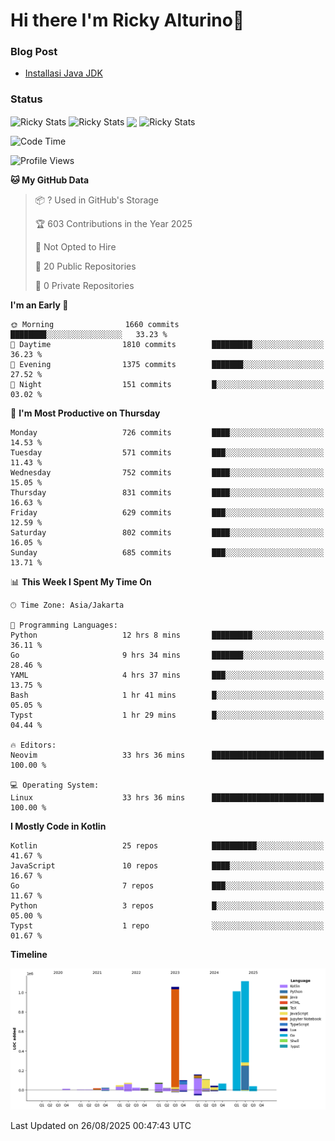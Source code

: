 # Hi there I'm Ricky Alturino👋

### Blog Post

<!-- BLOG-POST-LIST:START -->

- [Installasi Java JDK](https://onirutla.medium.com/installasi-java-jdk-ec701beeb5cb?source=rss-d9d81c918cc9------2)
<!-- BLOG-POST-LIST:END -->

### Status

<img align="center" alt="Ricky Stats" src="https://github-readme-stats.vercel.app/api?username=Alturino&theme=dark&show_icons=true&hide_border=false" />
<img align="center" alt="Ricky Stats" src="https://github-readme-stats.vercel.app/api/top-langs/?username=Alturino&theme=dark&show_icons=true&layout=compact"/>
<img align="center" width="640px" src="https://github-readme-stats.vercel.app/api/wakatime?username=Alturino&layout=compact&hide_border=true&theme=dark">
<img align="center" alt="Ricky Stats" src="https://leetcard.jacoblin.cool/alturino?border=0&radius=20&ext=activity"/>

<!--START_SECTION:waka-->
![Code Time](http://img.shields.io/badge/Code%20Time-1%2C386%20hrs%202%20mins-blue)

![Profile Views](http://img.shields.io/badge/Profile%20Views-1-blue)

**🐱 My GitHub Data** 

> 📦 ? Used in GitHub's Storage 
 > 
> 🏆 603 Contributions in the Year 2025
 > 
> 🚫 Not Opted to Hire
 > 
> 📜 20 Public Repositories 
 > 
> 🔑 0 Private Repositories 
 > 
**I'm an Early 🐤** 

```text
🌞 Morning                1660 commits        ████████░░░░░░░░░░░░░░░░░   33.23 % 
🌆 Daytime                1810 commits        █████████░░░░░░░░░░░░░░░░   36.23 % 
🌃 Evening                1375 commits        ███████░░░░░░░░░░░░░░░░░░   27.52 % 
🌙 Night                  151 commits         █░░░░░░░░░░░░░░░░░░░░░░░░   03.02 % 
```
📅 **I'm Most Productive on Thursday** 

```text
Monday                   726 commits         ████░░░░░░░░░░░░░░░░░░░░░   14.53 % 
Tuesday                  571 commits         ███░░░░░░░░░░░░░░░░░░░░░░   11.43 % 
Wednesday                752 commits         ████░░░░░░░░░░░░░░░░░░░░░   15.05 % 
Thursday                 831 commits         ████░░░░░░░░░░░░░░░░░░░░░   16.63 % 
Friday                   629 commits         ███░░░░░░░░░░░░░░░░░░░░░░   12.59 % 
Saturday                 802 commits         ████░░░░░░░░░░░░░░░░░░░░░   16.05 % 
Sunday                   685 commits         ███░░░░░░░░░░░░░░░░░░░░░░   13.71 % 
```


📊 **This Week I Spent My Time On** 

```text
🕑︎ Time Zone: Asia/Jakarta

💬 Programming Languages: 
Python                   12 hrs 8 mins       █████████░░░░░░░░░░░░░░░░   36.11 % 
Go                       9 hrs 34 mins       ███████░░░░░░░░░░░░░░░░░░   28.46 % 
YAML                     4 hrs 37 mins       ███░░░░░░░░░░░░░░░░░░░░░░   13.75 % 
Bash                     1 hr 41 mins        █░░░░░░░░░░░░░░░░░░░░░░░░   05.05 % 
Typst                    1 hr 29 mins        █░░░░░░░░░░░░░░░░░░░░░░░░   04.44 % 

🔥 Editors: 
Neovim                   33 hrs 36 mins      █████████████████████████   100.00 % 

💻 Operating System: 
Linux                    33 hrs 36 mins      █████████████████████████   100.00 % 
```

**I Mostly Code in Kotlin** 

```text
Kotlin                   25 repos            ██████████░░░░░░░░░░░░░░░   41.67 % 
JavaScript               10 repos            ████░░░░░░░░░░░░░░░░░░░░░   16.67 % 
Go                       7 repos             ███░░░░░░░░░░░░░░░░░░░░░░   11.67 % 
Python                   3 repos             █░░░░░░░░░░░░░░░░░░░░░░░░   05.00 % 
Typst                    1 repo              ░░░░░░░░░░░░░░░░░░░░░░░░░   01.67 % 
```



**Timeline**

![Lines of Code chart](https://raw.githubusercontent.com/Alturino/Alturino/main/assets/bar_graph.png)


 Last Updated on 26/08/2025 00:47:43 UTC
<!--END_SECTION:waka-->
